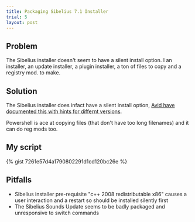 ```yaml
---
title: Packaging Sibelius 7.1 Installer
trial: 5
layout: post
---
```


## Problem

The Sibelius installer doesn't seem to have a silent install option.  I an installer, an update installer, a plugin installer, a ton of files to copy and a registry mod. to make.

## Solution

The Sibelius installer does infact have a silent install option, [Avid have documented this with hints for differnt versions](http://avid.force.com/pkb/articles/en_US/how_to/en396971).

Powershell is ace at copying files (that don't have too long filenames) and it can do reg mods too.

## My script

{% gist  7261e57d4a1790802291d1cd120bc26e %}

## Pitfalls

  - Sibelius installer pre-requisite "c++ 2008 redistributable x86" causes a user interaction and a restart so should be installed silently first
  - The Sibelius Sounds Update seems to be badly packaged and unresponsive to switch commands
